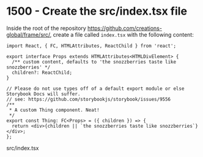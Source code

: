 # 1500 - Create the src/index.tsx file

Inside the root of the repository https://github.com/creations-global/frame/src/, create a file called ```index.tsx``` with the following content:

```
import React, { FC, HTMLAttributes, ReactChild } from 'react';

export interface Props extends HTMLAttributes<HTMLDivElement> {
  /** custom content, defaults to 'the snozzberries taste like snozzberries' */
  children?: ReactChild;
}

// Please do not use types off of a default export module or else Storybook Docs will suffer.
// see: https://github.com/storybookjs/storybook/issues/9556
/**
 * A custom Thing component. Neat!
 */
export const Thing: FC<Props> = ({ children }) => {
  return <div>{children || `the snozzberries taste like snozzberries`}</div>;
};
```
src/index.tsx
